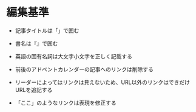 # 編集基準

- 記事タイトルは「」で囲む
- 書名は『』で囲む
- 英語の固有名詞は大文字小文字を正しく記載する

- 前後のアドベントカレンダーの記事へのリンクは削除する
- リーダーによってはリンクは見えないため、URL以外のリンクはできだけURLを追記する
- 「ここ」のようなリンクは表現を修正する
